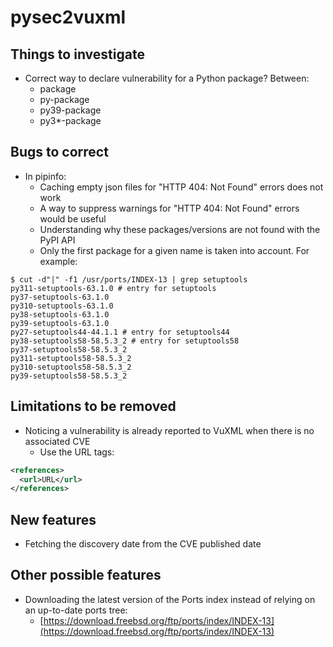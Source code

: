 # pysec2vuxml
## Things to investigate
* Correct way to declare vulnerability for a Python package? Between:
  * package
  * py-package
  * py39-package
  * py3*-package

## Bugs to correct
* In pipinfo:
  * Caching empty json files for "HTTP 404: Not Found" errors does not work
  * A way to suppress warnings for "HTTP 404: Not Found" errors would be useful
  * Understanding why these packages/versions are not found with the PyPI API
  * Only the first package for a given name is taken into account. For example:
```Shell
$ cut -d"|" -f1 /usr/ports/INDEX-13 | grep setuptools
py311-setuptools-63.1.0 # entry for setuptools
py37-setuptools-63.1.0
py310-setuptools-63.1.0
py38-setuptools-63.1.0
py39-setuptools-63.1.0
py27-setuptools44-44.1.1 # entry for setuptools44
py38-setuptools58-58.5.3_2 # entry for setuptools58
py37-setuptools58-58.5.3_2
py311-setuptools58-58.5.3_2
py310-setuptools58-58.5.3_2
py39-setuptools58-58.5.3_2
```

## Limitations to be removed
* Noticing a vulnerability is already reported to VuXML when there is no associated CVE
  * Use the URL tags:
```XML
<references>
  <url>URL</url>
</references>
```

## New features
* Fetching the discovery date from the CVE published date 

## Other possible features
* Downloading the latest version of the Ports index instead of relying on an up-to-date ports tree:
  * [https://download.freebsd.org/ftp/ports/index/INDEX-13](https://download.freebsd.org/ftp/ports/index/INDEX-13)

